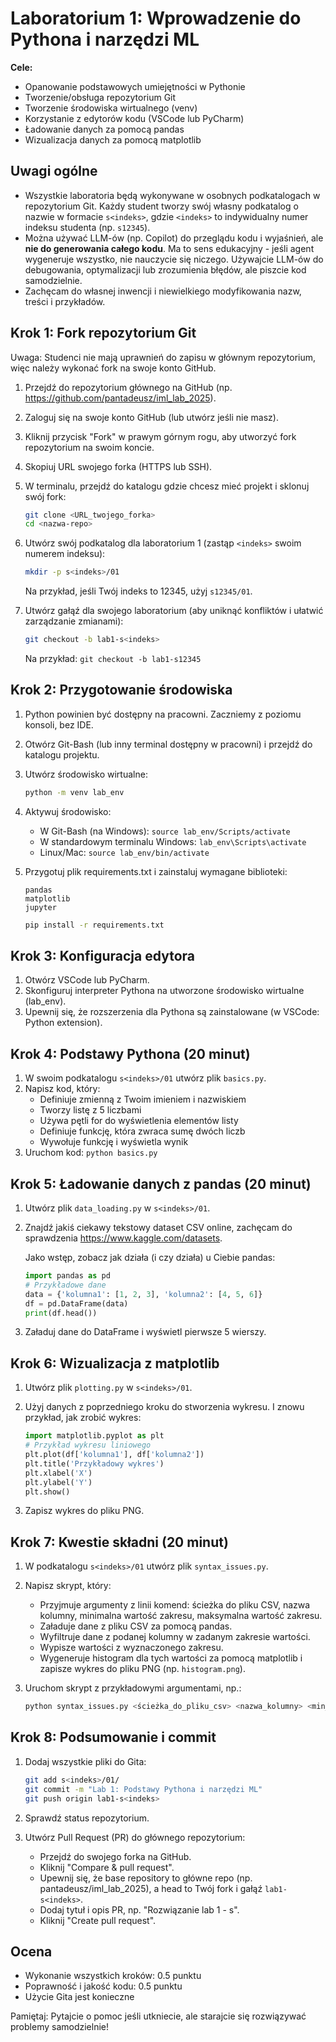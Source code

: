 # Laboratorium 1: Wprowadzenie do Pythona i narzędzi ML

**Cele:**

- Opanowanie podstawowych umiejętności w Pythonie
- Tworzenie/obsługa repozytorium Git
- Tworzenie środowiska wirtualnego (venv)
- Korzystanie z edytorów kodu (VSCode lub PyCharm)
- Ładowanie danych za pomocą pandas
- Wizualizacja danych za pomocą matplotlib

## Uwagi ogólne

- Wszystkie laboratoria będą wykonywane w osobnych podkatalogach w repozytorium Git. Każdy student tworzy swój własny podkatalog o nazwie w formacie `s<indeks>`, gdzie `<indeks>` to indywidualny numer indeksu studenta (np. `s12345`).
- Można używać LLM-ów (np. Copilot) do przeglądu kodu i wyjaśnień, ale **nie do generowania całego kodu**. Ma to sens edukacyjny - jeśli agent wygeneruje wszystko, nie nauczycie się niczego. Używajcie LLM-ów do debugowania, optymalizacji lub zrozumienia błędów, ale piszcie kod samodzielnie.
- Zachęcam do własnej inwencji i niewielkiego modyfikowania nazw, treści i przykładów.

## Krok 1: Fork repozytorium Git

Uwaga: Studenci nie mają uprawnień do zapisu w głównym repozytorium, więc należy wykonać fork na swoje konto GitHub.

1. Przejdź do repozytorium głównego na GitHub (np. https://github.com/pantadeusz/iml_lab_2025).

2. Zaloguj się na swoje konto GitHub (lub utwórz jeśli nie masz).

3. Kliknij przycisk "Fork" w prawym górnym rogu, aby utworzyć fork repozytorium na swoim koncie.

4. Skopiuj URL swojego forka (HTTPS lub SSH).

5. W terminalu, przejdź do katalogu gdzie chcesz mieć projekt i sklonuj swój fork:

   ```bash
   git clone <URL_twojego_forka>
   cd <nazwa-repo>
   ```

6. Utwórz swój podkatalog dla laboratorium 1 (zastąp `<indeks>` swoim numerem indeksu):

   ```bash
   mkdir -p s<indeks>/01
   ```

   Na przykład, jeśli Twój indeks to 12345, użyj `s12345/01`.

7. Utwórz gałąź dla swojego laboratorium (aby uniknąć konfliktów i ułatwić zarządzanie zmianami):

   ```bash
   git checkout -b lab1-s<indeks>
   ```

   Na przykład: `git checkout -b lab1-s12345`

## Krok 2: Przygotowanie środowiska

1. Python powinien być dostępny na pracowni. Zaczniemy z poziomu konsoli, bez IDE.
2. Otwórz Git-Bash (lub inny terminal dostępny w pracowni) i przejdź do katalogu projektu.
3. Utwórz środowisko wirtualne:

   ```bash
   python -m venv lab_env
   ```

4. Aktywuj środowisko:
   - W Git-Bash (na Windows): `source lab_env/Scripts/activate`
   - W standardowym terminalu Windows: `lab_env\Scripts\activate`
   - Linux/Mac: `source lab_env/bin/activate`
5. Przygotuj plik requirements.txt i zainstaluj wymagane biblioteki:

   ```raw
   pandas
   matplotlib
   jupyter
   ```

   ```bash
   pip install -r requirements.txt
   ```

## Krok 3: Konfiguracja edytora

1. Otwórz VSCode lub PyCharm.
2. Skonfiguruj interpreter Pythona na utworzone środowisko wirtualne (lab_env).
3. Upewnij się, że rozszerzenia dla Pythona są zainstalowane (w VSCode: Python extension).

## Krok 4: Podstawy Pythona (20 minut)

1. W swoim podkatalogu `s<indeks>/01` utwórz plik `basics.py`.
2. Napisz kod, który:
   - Definiuje zmienną z Twoim imieniem i nazwiskiem
   - Tworzy listę z 5 liczbami
   - Używa pętli for do wyświetlenia elementów listy
   - Definiuje funkcję, która zwraca sumę dwóch liczb
   - Wywołuje funkcję i wyświetla wynik
3. Uruchom kod: `python basics.py`

## Krok 5: Ładowanie danych z pandas (20 minut)

1. Utwórz plik `data_loading.py` w `s<indeks>/01`.
2. Znajdź jakiś ciekawy tekstowy dataset CSV online, zachęcam do sprawdzenia <https://www.kaggle.com/datasets>.

   Jako wstęp, zobacz jak działa (i czy działa) u Ciebie pandas:

   ```python
   import pandas as pd
   # Przykładowe dane
   data = {'kolumna1': [1, 2, 3], 'kolumna2': [4, 5, 6]}
   df = pd.DataFrame(data)
   print(df.head())
   ```

3. Załaduj dane do DataFrame i wyświetl pierwsze 5 wierszy.

## Krok 6: Wizualizacja z matplotlib

1. Utwórz plik `plotting.py` w `s<indeks>/01`.
2. Użyj danych z poprzedniego kroku do stworzenia wykresu. I znowu przykład, jak zrobić wykres:

   ```python
   import matplotlib.pyplot as plt
   # Przykład wykresu liniowego
   plt.plot(df['kolumna1'], df['kolumna2'])
   plt.title('Przykładowy wykres')
   plt.xlabel('X')
   plt.ylabel('Y')
   plt.show()
   ```

3. Zapisz wykres do pliku PNG.

## Krok 7: Kwestie składni (20 minut)

1. W podkatalogu `s<indeks>/01` utwórz plik `syntax_issues.py`.
2. Napisz skrypt, który:
   - Przyjmuje argumenty z linii komend: ścieżka do pliku CSV, nazwa kolumny, minimalna wartość zakresu, maksymalna wartość zakresu.
   - Załaduje dane z pliku CSV za pomocą pandas.
   - Wyfiltruje dane z podanej kolumny w zadanym zakresie wartości.
   - Wypisze wartości z wyznaczonego zakresu.
   - Wygeneruje histogram dla tych wartości za pomocą matplotlib i zapisze wykres do pliku PNG (np. `histogram.png`).
3. Uruchom skrypt z przykładowymi argumentami, np.:

   ```bash
   python syntax_issues.py <ścieżka_do_pliku_csv> <nazwa_kolumny> <min_wartość> <max_wartość>
   ```

## Krok 8: Podsumowanie i commit

1. Dodaj wszystkie pliki do Gita:

   ```bash
   git add s<indeks>/01/
   git commit -m "Lab 1: Podstawy Pythona i narzędzi ML"
   git push origin lab1-s<indeks>
   ```

2. Sprawdź status repozytorium.

3. Utwórz Pull Request (PR) do głównego repozytorium:
   - Przejdź do swojego forka na GitHub.
   - Kliknij "Compare & pull request".
   - Upewnij się, że base repository to główne repo (np. pantadeusz/iml_lab_2025), a head to Twój fork i gałąź `lab1-s<indeks>`.
   - Dodaj tytuł i opis PR, np. "Rozwiązanie lab 1 - s<indeks>".
   - Kliknij "Create pull request".

## Ocena

- Wykonanie wszystkich kroków: 0.5 punktu
- Poprawność i jakość kodu: 0.5 punktu
- Użycie Gita jest konieczne

Pamiętaj: Pytajcie o pomoc jeśli utkniecie, ale starajcie się rozwiązywać problemy samodzielnie!
